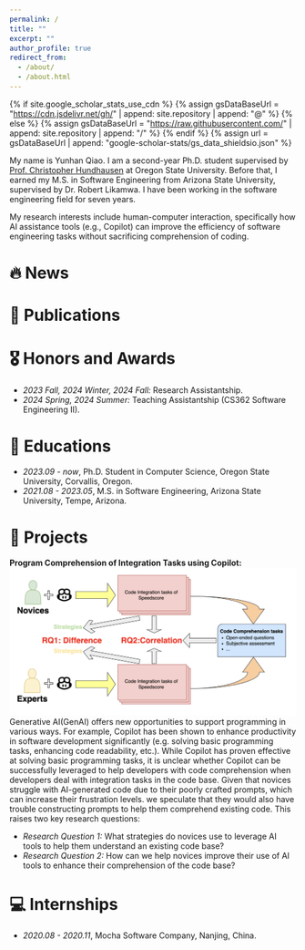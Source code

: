 ```yaml
---
permalink: /
title: ""
excerpt: ""
author_profile: true
redirect_from: 
  - /about/
  - /about.html
---
```


{% if site.google_scholar_stats_use_cdn %}
{% assign gsDataBaseUrl = "https://cdn.jsdelivr.net/gh/" | append: site.repository | append: "@" %}
{% else %}
{% assign gsDataBaseUrl = "https://raw.githubusercontent.com/" | append: site.repository | append: "/" %}
{% endif %}
{% assign url = gsDataBaseUrl | append: "google-scholar-stats/gs_data_shieldsio.json" %}

<span class='anchor' id='about-me'></span>

My name is Yunhan Qiao. I am a second-year Ph.D. student supervised by [Prof. Christopher Hundhausen](https://engineering.oregonstate.edu/people/christopher-hundhausen) at Oregon State University. Before that, I earned my M.S. in Software Engineering from Arizona State University, supervised by Dr. Robert Likamwa. I have been working in the software engineering field for seven years.

My research interests include human-computer interaction, specifically how AI assistance tools (e.g., Copilot) can improve the efficiency of software engineering tasks without sacrificing comprehension of coding.


# 🔥 News


# 📝 Publications 



# 🎖 Honors and Awards
- *2023 Fall, 2024 Winter, 2024 Fall:* Research Assistantship. 
- *2024 Spring, 2024 Summer:* Teaching Assistantship (CS362 Software Engineering II).

# 📖 Educations
- *2023.09 - now*, Ph.D. Student in Computer Science, Oregon State University, Corvallis, Oregon. 
- *2021.08 - 2023.05*, M.S. in Software Engineering, Arizona State University, Tempe, Arizona.

# 💼 Projects
**Program Comprehension of Integration Tasks using Copilot:**
![Workflow](/images/workflow.png)
Generative AI(GenAI) offers new opportunities to support programming in various ways. For example, Copilot has been shown to enhance productivity in software development significantly (e.g. solving basic programming tasks, enhancing code readability, etc.). While Copilot has proven effective at solving basic programming tasks, it is unclear whether Copilot can be successfully leveraged to help developers with code comprehension when developers deal with integration tasks in the code base. Given that novices struggle with AI-generated code due to their poorly crafted prompts, which can increase their frustration levels. we speculate that they would also have trouble constructing prompts to help them comprehend existing code. This raises two key research questions:
- *Research Question 1:* What strategies do novices use to leverage AI tools to help them understand an existing code base?
- *Research Question 2:* How can we help novices improve their use of AI tools to enhance their comprehension of the code base?


# 💻 Internships
- *2020.08 - 2020.11*, Mocha Software Company, Nanjing, China.
